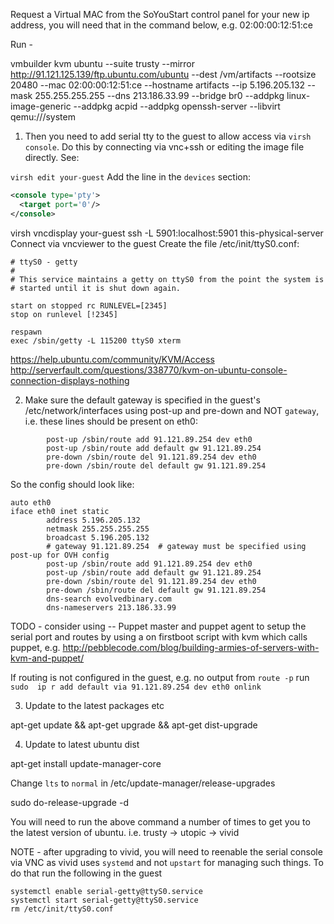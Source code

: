 Request a Virtual MAC from the SoYouStart control panel for your new ip address, you will need that in the command below, e.g. 02:00:00:12:51:ce

Run -

vmbuilder kvm ubuntu --suite trusty --mirror http://91.121.125.139/ftp.ubuntu.com/ubuntu --dest /vm/artifacts --rootsize 20480 --mac 02:00:00:12:51:ce --hostname artifacts --ip 5.196.205.132 --mask 255.255.255.255 --dns 213.186.33.99 --bridge br0 --addpkg linux-image-generic --addpkg acpid --addpkg openssh-server --libvirt qemu:///system

1) Then you need to add serial tty to the guest to allow access via `virsh console`. Do this by connecting via vnc+ssh or editing the image file directly. See:

`virsh edit your-guest`
Add the line in the `devices` section:

```xml
<console type='pty'>
  <target port='0'/>
</console>
```


virsh vncdisplay your-guest
ssh -L 5901:localhost:5901 this-physical-server
Connect via vncviewer to the guest
Create the file /etc/init/ttyS0.conf:

```
# ttyS0 - getty
#
# This service maintains a getty on ttyS0 from the point the system is
# started until it is shut down again.

start on stopped rc RUNLEVEL=[2345]
stop on runlevel [!2345]

respawn
exec /sbin/getty -L 115200 ttyS0 xterm
```


https://help.ubuntu.com/community/KVM/Access
http://serverfault.com/questions/338770/kvm-on-ubuntu-console-connection-displays-nothing

2) Make sure the default gateway is specified in the guest's /etc/network/interfaces using post-up and pre-down and NOT `gateway`, i.e. these lines should be present on eth0:

```
        post-up /sbin/route add 91.121.89.254 dev eth0
        post-up /sbin/route add default gw 91.121.89.254
        pre-down /sbin/route del 91.121.89.254 dev eth0
        pre-down /sbin/route del default gw 91.121.89.254
```

So the config should look like:

```
auto eth0
iface eth0 inet static
        address 5.196.205.132
        netmask 255.255.255.255 
        broadcast 5.196.205.132
        # gateway 91.121.89.254  # gateway must be specified using post-up for OVH config
        post-up /sbin/route add 91.121.89.254 dev eth0
        post-up /sbin/route add default gw 91.121.89.254
        pre-down /sbin/route del 91.121.89.254 dev eth0
        pre-down /sbin/route del default gw 91.121.89.254
        dns-search evolvedbinary.com
        dns-nameservers 213.186.33.99
```


TODO - consider using -- Puppet master and puppet agent to setup the serial port and routes by using a on firstboot script with kvm which calls puppet, e.g. http://pebblecode.com/blog/building-armies-of-servers-with-kvm-and-puppet/


If routing is not configured in the guest, e.g. no output from `route -p` run `sudo  ip r add default via 91.121.89.254 dev eth0 onlink`


3) Update to the latest packages etc

apt-get update && apt-get upgrade && apt-get dist-upgrade 

4) Update to latest ubuntu dist

apt-get install update-manager-core

Change `lts` to `normal` in /etc/update-manager/release-upgrades

sudo do-release-upgrade -d

You will need to run the above command a number of times to get you to the latest version of ubuntu. i.e. trusty -> utopic -> vivid

NOTE - after upgrading to vivid, you will need to reenable the serial console via VNC as vivid uses `systemd` and not `upstart` for managing such things. To do that run the following in the guest

	systemctl enable serial-getty@ttyS0.service
	systemctl start serial-getty@ttyS0.service
	rm /etc/init/ttyS0.conf
